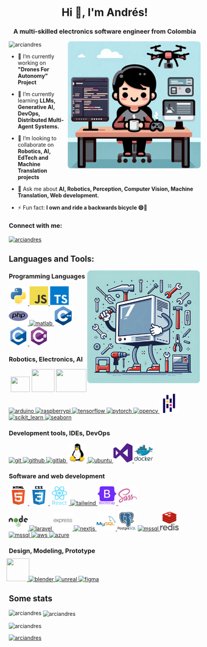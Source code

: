 <h1 align="center">Hi 👋, I'm Andrés!</h1>
<h3 align="center">A multi-skilled electronics software engineer from Colombia</h3>
<img align="right" src="assets/image.png" alt="AndresCoffee" width="350" />

<p align="left"> <img src="https://komarev.com/ghpvc/?username=arciandres&label=Profile%20views&color=0e75b6&style=flat" alt="arciandres" /> </p>

- 🔭 I’m currently working on **"Drones For Autonomy" Project**

- 🌱 I’m currently learning **LLMs, Generative AI, DevOps, Distributed Multi-Agent Systems.**

- 👯 I’m looking to collaborate on **Robotics, AI, EdTech and Machine Translation projects**

- 💬 Ask me about **AI, Robotics, Perception, Computer Vision, Machine Translation, Web development.**

- ⚡ Fun fact: **I own and ride a backwards bicycle 😄🚴**

<h3 align="left">Connect with me:</h3>
<p align="left">
<a href="https://linkedin.com/in/arciandres" target="blank"><img align="center" src="https://raw.githubusercontent.com/rahuldkjain/github-profile-readme-generator/master/src/images/icons/Social/linked-in-alt.svg" alt="arciandres" height="30" width="40" /></a>
</p>

## Languages and Tools:

<img align="right" src="assets/image3.png" alt="Computer tools" width="300" />

### Programming Languages

<!-- [![My Skills](https://skillicons.dev/icons?i=py,js,ts,php,c,cpp,cs,matlab)](https://skillicons.dev) -->

<a href="https://www.python.org" target="_blank" rel="noreferrer"> <img src="https://raw.githubusercontent.com/devicons/devicon/master/icons/python/python-original.svg" alt="python" width="50" height="50"/> </a>
<a href="https://developer.mozilla.org/en-US/docs/Web/JavaScript" target="_blank" rel="noreferrer"> <img src="https://raw.githubusercontent.com/devicons/devicon/master/icons/javascript/javascript-original.svg" alt="javascript" width="50" height="50"/> </a>
<a href="https://www.typescriptlang.org/" target="_blank" rel="noreferrer"> <img src="https://raw.githubusercontent.com/devicons/devicon/master/icons/typescript/typescript-original.svg" alt="typescript" width="50" height="50"/> </a>
<a href="https://www.php.net" target="_blank" rel="noreferrer"> <img src="https://raw.githubusercontent.com/devicons/devicon/master/icons/php/php-original.svg" alt="php" width="50" height="50"/> </a>
<a href="https://www.mathworks.com/" target="_blank" rel="noreferrer"> <img src="https://upload.wikimedia.org/wikipedia/commons/2/21/Matlab_Logo.png" alt="matlab" width="50" height="50"/> </a>
<a href="https://www.w3schools.com/cpp/" target="_blank" rel="noreferrer"> <img src="https://raw.githubusercontent.com/devicons/devicon/master/icons/cplusplus/cplusplus-original.svg" alt="cplusplus" width="50" height="50"/> </a>
<a href="https://www.cprogramming.com/" target="_blank" rel="noreferrer"> <img src="https://raw.githubusercontent.com/devicons/devicon/master/icons/c/c-original.svg" alt="c" width="50" height="50"/> </a>
<a href="https://www.w3schools.com/cs/" target="_blank" rel="noreferrer"> <img src="https://raw.githubusercontent.com/devicons/devicon/master/icons/csharp/csharp-original.svg" alt="csharp" width="50" height="50"/> </a>

### Robotics, Electronics, AI

<!-- [![Robotics and AI](https://skillicons.dev/icons?i=tensorflow,pytorch,arduino,raspberrypi,opencv)](https://skillicons.dev) -->

<a href="https://www.nvidia.com/it-it/autonomous-machines/embedded-systems/" target="_blank"><img src="https://upload.wikimedia.org/wikipedia/sco/thumb/2/21/Nvidia_logo.svg/2560px-Nvidia_logo.svg.png" width="50" height="40"  style="margin: 5px;"/></a><a href="https://www.ros.org/" target="_blank"><img src="https://docs.olive-robotics.com/assets/ros2.f4e27747.png" width="60" height="60"  style="margin: 0px;"/></a>
<a><img src="https://docs.px4.io/main/assets/img/logo_pro_small.cb9da21a.png" width="80" height="60" style="margin: 0px"/></a>
<a href="https://www.arduino.cc/" target="_blank" rel="noreferrer"> <img src="https://cdn.worldvectorlogo.com/logos/arduino-1.svg" alt="arduino" width="50" height="50"/> </a>
<a href="https://www.raspberrypi.org/" target="_blank" rel="noreferrer"> <img src="https://encrypted-tbn0.gstatic.com/images?q=tbn:ANd9GcSnQpClG8CBq1beM4d5goNVA86N9ArjmkxfduiuX_7VxA&s" alt="raspberrypi" width="50" height="50"/> </a>
<a href="https://www.tensorflow.org" target="_blank" rel="noreferrer"> <img src="https://www.vectorlogo.zone/logos/tensorflow/tensorflow-icon.svg" alt="tensorflow" width="50" height="50"/> </a>
<a href="https://pytorch.org/" target="_blank" rel="noreferrer"> <img src="https://www.vectorlogo.zone/logos/pytorch/pytorch-icon.svg" alt="pytorch" width="50" height="50"/> </a>
<a href="https://opencv.org/" target="_blank" rel="noreferrer"> <img src="https://www.vectorlogo.zone/logos/opencv/opencv-icon.svg" alt="opencv" width="50" height="50"/> </a>
<a href="https://pandas.pydata.org/" target="_blank" rel="noreferrer"> <img src="https://raw.githubusercontent.com/devicons/devicon/2ae2a900d2f041da66e950e4d48052658d850630/icons/pandas/pandas-original.svg" alt="pandas" width="50" height="50"/> </a>
<a href="https://scikit-learn.org/" target="_blank" rel="noreferrer"> <img src="https://upload.wikimedia.org/wikipedia/commons/0/05/Scikit_learn_logo_small.svg" alt="scikit_learn" width="50" height="50"/> </a>
<a href="https://seaborn.pydata.org/" target="_blank" rel="noreferrer"> <img src="https://seaborn.pydata.org/_images/logo-mark-lightbg.svg" alt="seaborn" width="50" height="50"/> </a>

### Development tools, IDEs, DevOps

<!-- [![DevOps](https://skillicons.dev/icons?i=git,github,gitlab,linux,ubuntu,vscode,docker)](https://skillicons.dev) -->

<a href="https://git-scm.com/" target="_blank" rel="noreferrer"> <img src="https://www.vectorlogo.zone/logos/git-scm/git-scm-icon.svg" alt="git" width="50" height="50"/> </a>
<a href="https://www.github.com" target="_blank" rel="noreferrer"> <img src="https://www.vectorlogo.zone/logos/github/github-icon.svg" alt="github" width="50" height="50"/> </a>
<a href="https://gitlab.com" target="_blank" rel="noreferrer"> <img src="https://www.vectorlogo.zone/logos/gitlab/gitlab-icon.svg" alt="gitlab" width="50" height="50"/> </a>
<a href="https://www.linux.org/" target="_blank" rel="noreferrer"> <img src="https://raw.githubusercontent.com/devicons/devicon/master/icons/linux/linux-original.svg" alt="linux" width="50" height="50"/> </a>
<a href="https://ubuntu.com" target="_blank" rel="noreferrer"> <img src="https://www.vectorlogo.zone/logos/ubuntu/ubuntu-icon.svg" alt="ubuntu" width="50" height="50"/> </a>
<a href="https://code.visualstudio.com/" target="_blank" rel="noreferrer"> <img src="https://raw.githubusercontent.com/devicons/devicon/master/icons/visualstudio/visualstudio-plain.svg" alt="visualstudio" width="50" height="50"/> </a>
<a href="https://www.docker.com/" target="_blank" rel="noreferrer"> <img src="https://raw.githubusercontent.com/devicons/devicon/master/icons/docker/docker-original-wordmark.svg" alt="docker" width="50" height="50"/> </a>

### Software and web development

<!-- [![Frontend](https://skillicons.dev/icons?i=html,css,react,tailwind,bootstrap,sass)](https://skillicons.dev) -->

<a href="https://www.w3schools.com/html/" target="_blank" rel="noreferrer"> <img src="https://raw.githubusercontent.com/devicons/devicon/master/icons/html5/html5-original-wordmark.svg" alt="html5" width="50" height="50"/> </a>
<a href="https://www.w3schools.com/css/" target="_blank" rel="noreferrer"> <img src="https://raw.githubusercontent.com/devicons/devicon/master/icons/css3/css3-original-wordmark.svg" alt="css3" width="50" height="50"/> </a>
<a href="https://reactjs.org/" target="_blank" rel="noreferrer"> <img src="https://raw.githubusercontent.com/devicons/devicon/master/icons/react/react-original-wordmark.svg" alt="react" width="50" height="50"/> </a>
<a href="https://tailwindcss.com/" target="_blank" rel="noreferrer"> <img src="https://www.vectorlogo.zone/logos/tailwindcss/tailwindcss-icon.svg" alt="tailwind" width="50" height="50"/> </a>
<a href="https://getbootstrap.com" target="_blank" rel="noreferrer"> <img src="https://raw.githubusercontent.com/devicons/devicon/master/icons/bootstrap/bootstrap-plain-wordmark.svg" alt="bootstrap" width="50" height="50"/> </a>
<a href="https://sass-lang.com" target="_blank" rel="noreferrer"> <img src="https://raw.githubusercontent.com/devicons/devicon/master/icons/sass/sass-original.svg" alt="sass" width="50" height="50"/> </a>

<!-- [![Software and Web Development](https://skillicons.dev/icons?i=nodejs,laravel,express,nextjs,mysql,postgresql,windows,redis)](https://skillicons.dev) -->

<a href="https://nodejs.org" target="_blank" rel="noreferrer"> <img src="https://raw.githubusercontent.com/devicons/devicon/master/icons/nodejs/nodejs-original-wordmark.svg" alt="nodejs" width="50" height="50"/> </a>
<a href="https://laravel.com/" target="_blank" rel="noreferrer"> <img src="https://seeklogo.com/images/L/laravel-logo-41EC1D4C3F-seeklogo.com.png" alt="laravel" width="50" height="50"/> </a>
<a href="https://expressjs.com" target="_blank" rel="noreferrer"> <img src="https://raw.githubusercontent.com/devicons/devicon/master/icons/express/express-original-wordmark.svg" alt="express" width="50" height="50"/> </a>
<a href="https://nextjs.org/" target="_blank" rel="noreferrer"> <img src="https://cdn.worldvectorlogo.com/logos/nextjs-2.svg" alt="nextjs" width="50" height="50"/> </a>
<a href="https://www.mysql.com/" target="_blank" rel="noreferrer"> <img src="https://raw.githubusercontent.com/devicons/devicon/master/icons/mysql/mysql-original-wordmark.svg" alt="mysql" width="50" height="50"/> </a>
<a href="https://www.postgresql.org" target="_blank" rel="noreferrer"> <img src="https://raw.githubusercontent.com/devicons/devicon/master/icons/postgresql/postgresql-original-wordmark.svg" alt="postgresql" width="50" height="50"/></a>
<a href="https://www.microsoft.com/en-us/sql-server" target="_blank" rel="noreferrer"> <img src="https://www.svgrepo.com/show/303229/microsoft-sql-server-logo.svg" alt="mssql" width="50" height="50"/> </a>
<a href="https://redis.io" target="_blank" rel="noreferrer"> <img src="https://raw.githubusercontent.com/devicons/devicon/master/icons/redis/redis-original-wordmark.svg" alt="redis" width="50" height="50"/> </a>
<a href="https://www.microsoft.com/en-us/sql-server" target="_blank" rel="noreferrer"> <img src="https://www.svgrepo.com/show/303229/microsoft-sql-server-logo.svg" alt="mssql" width="50" height="50"/> </a>
<a href="https://aws.amazon.com" target="_blank" rel="noreferrer"> <img src="https://www.vectorlogo.zone/logos/amazon_aws/amazon_aws-icon.svg" alt="aws" width="50" height="50"/> </a>
<a href="https://azure.microsoft.com/en-in/" target="_blank" rel="noreferrer"> <img src="https://www.vectorlogo.zone/logos/microsoft_azure/microsoft_azure-icon.svg" alt="azure" width="50" height="50"/> </a>

<!-- [![Databases and Cloud Computing](https://skillicons.dev/icons?i=aws,azure)](https://skillicons.dev) -->

### Design, Modeling, Prototype

<!-- [![3D Design and Web Development](https://skillicons.dev/icons?i=blender,unreal,figma)](https://skillicons.dev) -->

<a href="https://www.autodesk.it/products/inventor/overview"><img src="https://www.imaginit.com/Portals/4/ImageCache/ProductDetails/1_autodesk-inventor-professional-product-icon-128@2x.png" width="60" height="60" style="margin: -6px;">
</a>
<a href="https://www.blender.org/" target="_blank" rel="noreferrer"> <img src="https://download.blender.org/branding/community/blender_community_badge_white.svg" alt="blender" width="50" height="50"/> </a>
<a href="https://www.unrealengine.com/en-US/" target="_blank" rel="noreferrer"> <img src="https://www.svgrepo.com/show/394536/unreal-engine.svg" alt="unreal" width="50" height="50"/> </a>
<a href="https://www.figma.com/" target="_blank" rel="noreferrer"> <img src="https://www.vectorlogo.zone/logos/figma/figma-icon.svg" alt="figma" width="50" height="50"/> </a>

## Some stats

<p><img align="left" src="https://github-readme-stats.vercel.app/api/top-langs?username=arciandres&show_icons=true&locale=en&layout=compact" alt="arciandres" /></p>

<p>&nbsp;<img align="center" src="https://github-readme-stats.vercel.app/api?username=arciandres&show_icons=true&locale=en" alt="arciandres" /></p>

<p><img align="center" src="https://github-readme-streak-stats.herokuapp.com/?user=arciandres&" alt="arciandres" /></p>

<p align="left"> <a href="https://github.com/ryo-ma/github-profile-trophy"><img src="https://github-profile-trophy.vercel.app/?username=arciandres" alt="arciandres" /></a> </p>
